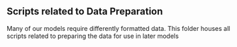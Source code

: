 ## Scripts related to Data Preparation 
Many of our models require differently formatted data. This folder houses all scripts related to preparing the data for use in later models
